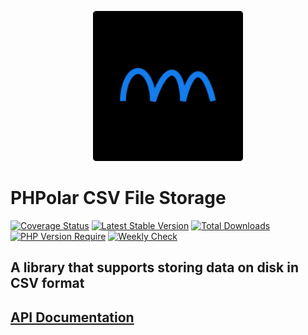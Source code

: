 <p align="center">
    <img width="240" src="./phpolar.svg" alt="PHPolar logo" />
</p>

# PHPolar CSV File Storage

[![Coverage Status](https://coveralls.io/repos/github/phpolar/csv-file-storage/badge.svg?branch=main)](https://coveralls.io/github/phpolar/csv-file-storage?branch=main) [![Latest Stable Version](https://poser.pugx.org/phpolar/csv-file-storage/v)](https://packagist.org/packages/phpolar/csv-file-storage) [![Total Downloads](https://poser.pugx.org/phpolar/csv-file-storage/downloads)](https://packagist.org/packages/phpolar/csv-file-storage) [![PHP Version Require](https://poser.pugx.org/phpolar/csv-file-storage/require/php)](https://packagist.org/packages/phpolar/csv-file-storage) [![Weekly Check](https://github.com/phpolar/csv-file-storage/actions/workflows/weekly.yml/badge.svg)](https://github.com/phpolar/csv-file-storage/actions/workflows/weekly.yml)

## A library that supports storing data on disk in CSV format

## [API Documentation](https://phpolar.github.io/csv-file-storage/)
